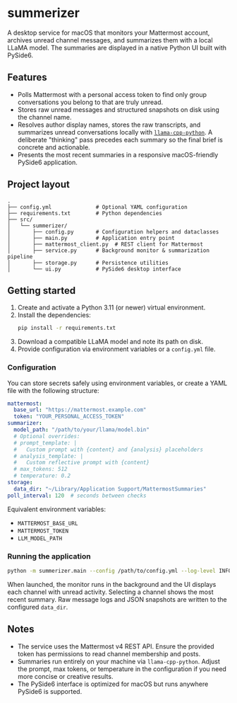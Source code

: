 # summerizer

A desktop service for macOS that monitors your Mattermost account, archives unread channel messages, and summarizes them with a local LLaMA model. The summaries are displayed in a native Python UI built with PySide6.

## Features

- Polls Mattermost with a personal access token to find only group conversations you belong to that are truly unread.
- Stores raw unread messages and structured snapshots on disk using the channel name.
- Resolves author display names, stores the raw transcripts, and summarizes unread conversations locally with [`llama-cpp-python`](https://github.com/abetlen/llama-cpp-python).
  A deliberate "thinking" pass precedes each summary so the final brief is concrete and actionable.
- Presents the most recent summaries in a responsive macOS-friendly PySide6 application.

## Project layout

```
.
├── config.yml              # Optional YAML configuration
├── requirements.txt        # Python dependencies
├── src/
│   └── summerizer/
│       ├── config.py       # Configuration helpers and dataclasses
│       ├── main.py         # Application entry point
│       ├── mattermost_client.py  # REST client for Mattermost
│       ├── service.py      # Background monitor & summarization pipeline
│       ├── storage.py      # Persistence utilities
│       └── ui.py           # PySide6 desktop interface
```

## Getting started

1. Create and activate a Python 3.11 (or newer) virtual environment.
2. Install the dependencies:
   ```bash
   pip install -r requirements.txt
   ```
3. Download a compatible LLaMA model and note its path on disk.
4. Provide configuration via environment variables or a `config.yml` file.

### Configuration

You can store secrets safely using environment variables, or create a YAML file with the following structure:

```yaml
mattermost:
  base_url: "https://mattermost.example.com"
  token: "YOUR_PERSONAL_ACCESS_TOKEN"
summarizer:
  model_path: "/path/to/your/llama/model.bin"
  # Optional overrides:
  # prompt_template: |
  #   Custom prompt with {content} and {analysis} placeholders
  # analysis_template: |
  #   Custom reflective prompt with {content}
  # max_tokens: 512
  # temperature: 0.2
storage:
  data_dir: "~/Library/Application Support/MattermostSummaries"
poll_interval: 120  # seconds between checks
```

Equivalent environment variables:

- `MATTERMOST_BASE_URL`
- `MATTERMOST_TOKEN`
- `LLM_MODEL_PATH`

### Running the application

```bash
python -m summerizer.main --config /path/to/config.yml --log-level INFO
```

When launched, the monitor runs in the background and the UI displays each channel with unread activity. Selecting a channel shows the most recent summary. Raw message logs and JSON snapshots are written to the configured `data_dir`.

## Notes

- The service uses the Mattermost v4 REST API. Ensure the provided token has permissions to read channel membership and posts.
- Summaries run entirely on your machine via `llama-cpp-python`. Adjust the prompt, max tokens, or temperature in the configuration if you need more concise or creative results.
- The PySide6 interface is optimized for macOS but runs anywhere PySide6 is supported.
